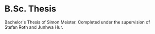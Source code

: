 # B.Sc. Thesis

Bachelor's Thesis of Simon Meister.
Completed under the supervision of Stefan Roth and Junhwa Hur.
